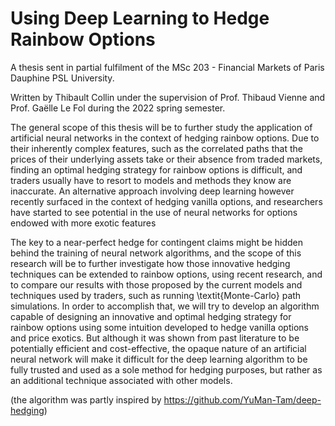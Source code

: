 # Using Deep Learning to Hedge Rainbow Options

A thesis sent in partial fulfilment of the MSc 203 - Financial Markets of Paris Dauphine PSL University.

Written by Thibault Collin under the supervision of Prof. Thibaud Vienne and Prof. Gaëlle Le Fol during the 2022 spring semester.

The general scope of this thesis will be to further study the application of artificial neural networks in the context of hedging rainbow options. Due to their inherently complex features, such as the correlated paths that the prices of their underlying assets take or their absence from traded markets, finding an optimal hedging strategy for rainbow options is difficult, and traders usually have to resort to models and methods they know are inaccurate. An alternative approach involving deep learning however recently surfaced in the context of hedging vanilla options, and researchers have started to see potential in the use of neural networks for options endowed with more exotic features

The key to a near-perfect hedge for contingent claims might be hidden behind the training of neural network algorithms, and the scope of this research will be to further investigate how those innovative hedging techniques can be extended to rainbow options, using recent research, and to compare our results with those proposed by the current models and techniques used by traders, such as running \textit{Monte-Carlo} path simulations. In order to accomplish that, we will try to develop an algorithm capable of designing an innovative and optimal hedging strategy for rainbow options using some intuition developed to hedge vanilla options and price exotics. But although it was shown from past literature to be potentially efficient and cost-effective, the opaque nature of an artificial neural network will make it difficult for the deep learning algorithm to be fully trusted and used as a sole method for hedging purposes, but rather as an additional technique associated with other models.

(the algorithm was partly inspired by https://github.com/YuMan-Tam/deep-hedging)
